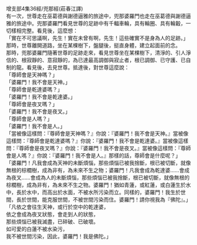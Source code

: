 增支部4集36經/兜那經(莊春江譯)  
有一次，世尊走在巫葛德與謝德逼雅的旅途中，兜那婆羅門也走在巫葛德與謝德逼雅的旅途中。兜那婆羅門看見世尊的足跡中有千輻車輪，具有輪圈、具有輪轂，一切樣相完整。看見後，這麼想：  
「實在不可思議啊，先生！實在未曾有啊，先生！這些確實不是身為人的足跡。」  
那時，世尊離開道路，坐在某棵樹下，盤腿後，挺直身體，建立起面前的念。  
那時，兜那婆羅門隨著世尊的足跡走來，看見世尊坐在某棵樹下，清淨的、引人淨信的、根寂靜的、意寂靜的，為已達最高調御與寂止者，根已調御、已守護、已自制的龍。看見後，去見世尊。抵達後，對世尊這麼說：  
「尊師會是天神嗎？」  
「婆羅門！我不會是天神。」  
「尊師會是乾達婆嗎？」  
「婆羅門！我不會是乾達婆。」  
「尊師會是夜叉嗎？」  
「婆羅門！我不會是夜叉。」  
「尊師會是人嗎？」  
「婆羅門！我不會是人。」  
「當被像這樣問：『尊師會是天神嗎？』你說：『婆羅門！我不會是天神。』當被像這樣問：『尊師會是乾達婆嗎？』你說：『婆羅門！我不會是乾達婆。』當被像這樣問：『尊師會是夜叉嗎？』你說：『婆羅門！我不會是夜叉。』當被像這樣問：『尊師會是人嗎？』你說：『婆羅門！我不會是人。』那樣的話，尊師會是什麼呢？」  
「婆羅門！凡我會成為天神的未斷煩惱，那些煩惱已被我捨斷，根已被切斷，就像無根的棕櫚樹，成為非有，為未來不生之物；婆羅門！凡我會成為乾達婆……會成為夜叉……會成為人的未斷煩惱，那些煩惱已被我捨斷，根已被切斷，就像無根的棕櫚樹，成為非有，為未來不生之物。婆羅門！猶如青蓮，或紅蓮，或白蓮生於水中，長於水中，而高出於水面，不被水所污染而立。同樣的，婆羅門！我生於世間，長於世間，能克服世間，不被世間污染而住。婆羅門！請你視我為『佛陀』。」  
「凡依之會往生天神，或行於空中的乾達婆，  
依之會成為夜叉狀態，會走到人的狀態，  
那些煩惱已被我滅盡，已碎破、已破壞。  
如可愛的白蓮不被水染污，  
我不被世間污染，因此，婆羅門！我是佛陀。」  
  
  
